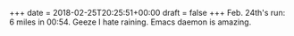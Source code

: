 +++
date = 2018-02-25T20:25:51+00:00
draft = false
+++
Feb. 24th's run: 6 miles in 00:54. Geeze I hate raining. Emacs daemon is amazing.